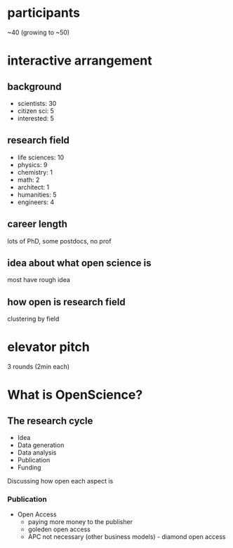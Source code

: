 # participants
~40 (growing to ~50)

# interactive arrangement
## background
 - scientists: 30
 - citizen sci: 5
 - interested: 5

## research field
 - life sciences: 10
 - physics: 9
 - chemistry: 1
 - math: 2
 - architect: 1
 - humanities: 5
 - engineers: 4

## career length
lots of PhD, some postdocs, no prof

## idea about what open science is
most have rough idea

## how open is research field
clustering by field

# elevator pitch
3 rounds (2min each)

# What is OpenScience?
## The research cycle
 - Idea
 - Data generation
 - Data analysis
 - Publication
 - Funding

Discussing how open each aspect is
### Publication
 - Open Access
   + paying more money to the publisher
   + goleden open access
   + APC not necessary (other business models) - diamond open access
